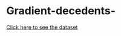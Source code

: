# Gradient-decedents-
<a href='https://drive.google.com/file/d/1dNCkM7zH0sUf04rUMs9BEhq8Bds7DFyv/view?usp=sharing'>Click here to see the dataset</a>
